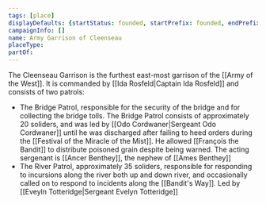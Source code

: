 ```yaml
---
tags: [place]
displayDefaults: {startStatus: founded, startPrefix: founded, endPrefix: destroyed, endStatus: destroyed}
campaignInfo: []
name: Army Garrison of Cleenseau
placeType:
partOf:
---
```


The Cleenseau Garrison is the furthest east-most garrison of the [[Army of the West]]. It is commanded by [[Ida Rosfeld|Captain Ida Rosfeld]] and consists of two patrols:

* The Bridge Patrol, responsible for the security of the bridge and for collecting the bridge tolls. The Bridge Patrol consists of approximately 20 soliders, and was led by [[Odo Cordwaner|Sergeant Odo Cordwaner]] until he was discharged after failing to heed orders during the [[Festival of the Miracle of the Mist]]. He allowed [[François the Bandit]] to distribute poisoned grain despite being warned. The acting sergenant is [[Ancer Benthey]], the nephew of [[Ames Benthey]]
* The River Patrol, approximately 35 soliders, responsible for responding to incursions along the river both up and down river, and occasionally called on to respond to incidents along the [[Bandit's Way]]. Led by [[Eveyln Totteridge|Sergeant Evelyn Totteridge]]
